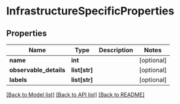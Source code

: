 # InfrastructureSpecificProperties

## Properties
Name | Type | Description | Notes
------------ | ------------- | ------------- | -------------
**name** | **int** |  | [optional] 
**observable_details** | **list[str]** |  | [optional] 
**labels** | **list[str]** |  | [optional] 

[[Back to Model list]](../README.md#documentation-for-models) [[Back to API list]](../README.md#documentation-for-api-endpoints) [[Back to README]](../README.md)


